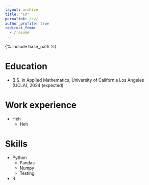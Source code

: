 ```yaml
---
layout: archive
title: "CV"
permalink: /cv/
author_profile: true
redirect_from:
  - /resume
---
```


{% include base_path %}

Education
======
* B.S. in Applied Mathematics, University of California Los Angeles (UCLA), 2024 (expected)

Work experience
======
* Heh
  * Heh

Skills
======
* Python
  * Pandas
  * Numpy
  * Testing
* R
